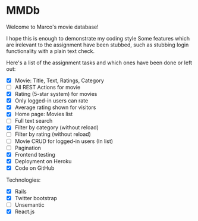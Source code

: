 # MMDb

Welcome to Marco's movie database!

I hope this is enough to demonstrate my coding style
Some features which are irelevant to the assignment have been stubbed, such as stubbing login functionality with a plain text check.

Here's a list of the assignment tasks and which ones have been done or left out:

- [x] Movie: Title, Text, Ratings, Category
- [ ] All REST Actions for movie
- [x] Rating (5-star system) for movies
- [x] Only logged-in users can rate
- [x] Average rating shown for visitors
- [x] Home page: Movies list
- [ ] Full text search
- [x] Filter by category (without reload)
- [ ] Filter by rating (without reload)
- [ ] Movie CRUD for logged-in users (In list)
- [ ] Pagination
- [x] Frontend testing
- [x] Deployment on Heroku
- [x] Code on GitHub

Technologies:
- [x] Rails
- [x] Twitter bootstrap
- [ ] Unsemantic
- [x] React.js
